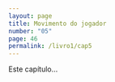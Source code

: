 ```yaml
---
layout: page
title: Movimento do jogador
number: "05"
page: 46
permalink: /livro1/cap5
---
```

Este capítulo…